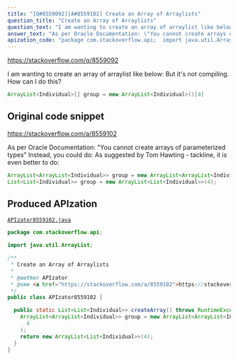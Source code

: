 ```yaml
---
title: "[Q#8559092][A#8559102] Create an Array of Arraylists"
question_title: "Create an Array of Arraylists"
question_text: "I am wanting to create an array of arraylist like below: But it's not compiling. How can I do this?"
answer_text: "As per Oracle Documentation: \"You cannot create arrays of parameterized types\" Instead, you could do: As suggested by Tom Hawting - tackline, it is even better to do:"
apization_code: "package com.stackoverflow.api;  import java.util.ArrayList;  /**  * Create an Array of Arraylists  *  * @author APIzator  * @see <a href=\"https://stackoverflow.com/a/8559102\">https://stackoverflow.com/a/8559102</a>  */ public class APIzator8559102 {    public static List<List<Individual>> createArray() throws RuntimeException {     ArrayList<ArrayList<Individual>> group = new ArrayList<ArrayList<Individual>>(       4     );     return new ArrayList<List<Individual>>(4);   } }"
---
```


https://stackoverflow.com/q/8559092

I am wanting to create an array of arraylist like below:
But it&#x27;s not compiling. How can I do this?


```java
ArrayList<Individual>[] group = new ArrayList<Individual>()[4]
```


## Original code snippet

https://stackoverflow.com/a/8559102

As per Oracle Documentation:
&quot;You cannot create arrays of parameterized types&quot;
Instead, you could do:
As suggested by Tom Hawting - tackline, it is even better to do:

```java
ArrayList<ArrayList<Individual>> group = new ArrayList<ArrayList<Individual>>(4);
List<List<Individual>> group = new ArrayList<List<Individual>>(4);
```

## Produced APIzation

[`APIzator8559102.java`](https://github.com/pasqualesalza/apization-temp-data/raw/master/apizations/java/APIzator8559102.java)

```java
package com.stackoverflow.api;

import java.util.ArrayList;

/**
 * Create an Array of Arraylists
 *
 * @author APIzator
 * @see <a href="https://stackoverflow.com/a/8559102">https://stackoverflow.com/a/8559102</a>
 */
public class APIzator8559102 {

  public static List<List<Individual>> createArray() throws RuntimeException {
    ArrayList<ArrayList<Individual>> group = new ArrayList<ArrayList<Individual>>(
      4
    );
    return new ArrayList<List<Individual>>(4);
  }
}

```